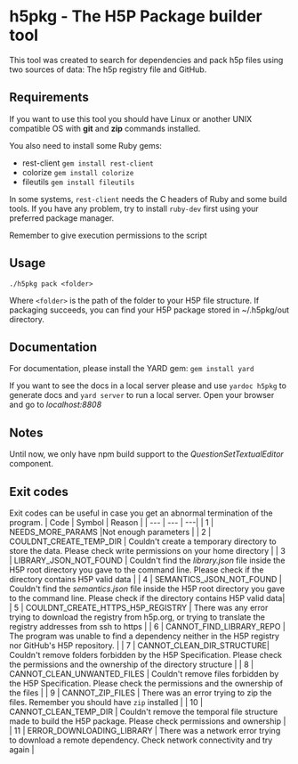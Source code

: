 # h5pkg - The H5P Package builder tool
This tool was created to search for dependencies and pack h5p files using two sources of data: The h5p registry file and GitHub. 


## Requirements
If you want to use this tool you should have Linux or another UNIX compatible OS with **git** and **zip** commands installed.

You also need to install some Ruby gems:
- rest-client 
  ```gem install rest-client```
- colorize
  ```gem install colorize```
- fileutils
  ```gem install fileutils```

In some systems, ```rest-client``` needs the C headers of Ruby and some build tools. If you have any problem, try to install ```ruby-dev``` first using your preferred package manager.

Remember to give execution permissions to the script

## Usage
```./h5pkg pack <folder>```

Where ```<folder>``` is the path of the folder to your H5P file structure. If packaging succeeds, you can find your H5P package stored in ~/.h5pkg/out directory.

## Documentation
For documentation, please install the YARD gem: 
```gem install yard```

If you want to see the docs in a local server please and use ```yardoc h5pkg``` to generate docs and ```yard server``` to run a local server. Open your browser and go to *localhost:8808*

## Notes
Until now, we only have npm build support to the *QuestionSetTextualEditor* component.

## Exit codes
Exit codes can be useful in case you get an abnormal termination of the program. 
| Code | Symbol | Reason |
| --- | --- | ---|
| 1 | NEEDS_MORE_PARAMS |Not enough parameters |
| 2 | COULDNT_CREATE_TEMP_DIR | Couldn't create a temporary directory to store the data. Please check write permissions on your home directory |
| 3 | LIBRARY_JSON_NOT_FOUND | Couldn't find the *library.json* file inside the H5P root directory you gave to the command line. Please check if the directory contains H5P valid data |
| 4 | SEMANTICS_JSON_NOT_FOUND | Couldn't find the *semantics.json* file inside the H5P root directory you gave to the command line. Please check if the directory contains H5P valid data|
| 5 | COULDNT_CREATE_HTTPS_H5P_REGISTRY | There was any error trying to download the registry from h5p.org, or trying to translate the registry addresses from ssh to https |
| 6 | CANNOT_FIND_LIBRARY_REPO | The program was unable to find a dependency neither in the H5P registry nor GitHub's H5P repository. |
| 7 | CANNOT_CLEAN_DIR_STRUCTURE| Couldn't remove folders forbidden by the H5P Specification. Please check the permissions and the ownership of the directory structure |
| 8 | CANNOT_CLEAN_UNWANTED_FILES | Couldn't remove files forbidden by the H5P Specification. Please check the permissions and the ownership of the files |
| 9 | CANNOT_ZIP_FILES | There was an error trying to zip the files. Remember you should have ```zip``` installed |
| 10 | CANNOT_CLEAN_TEMP_DIR | Couldn't remove the temporal file structure made to build the H5P package. Please check permissions and ownership |
| 11 | ERROR_DOWNLOADING_LIBRARY | There was a network error trying to download a remote dependency. Check network connectivity and try again |